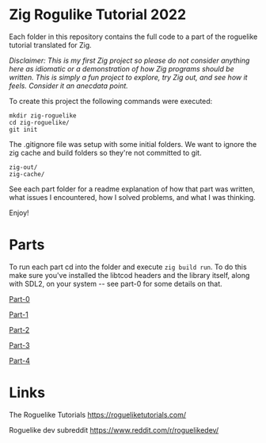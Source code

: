 # Zig Rogulike Tutorial 2022

Each folder in this repository contains the full code to a part of the roguelike tutorial translated for Zig.

_Disclaimer: This is my first Zig project so please do not consider anything here as idiomatic or a demonstration of how Zig programs should be written. This is simply a fun project to explore, try Zig out, and see how it feels. Consider it an anecdata point._

To create this project the following commands were executed:

```
mkdir zig-roguelike
cd zig-roguelike/
git init
```

The .gitignore file was setup with some initial folders. We want to ignore the zig cache and build folders so they're not committed to git.

```
zig-out/
zig-cache/
```

See each part folder for a readme explanation of how that part was written, what issues I encountered, how I solved problems, and what I was thinking.

Enjoy!

# Parts

To run each part cd into the folder and execute `zig build run`. To do this make sure you've installed the libtcod headers and the library itself, along with SDL2, on your system -- see part-0 for some details on that.

[Part-0](part-0)

[Part-1](part-1)

[Part-2](part-2)

[Part-3](part-3)

[Part-4](part-4)

# Links

The Roguelike Tutorials
https://rogueliketutorials.com/

Roguelike dev subreddit
https://www.reddit.com/r/roguelikedev/
